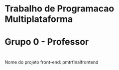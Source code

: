 #
#
# Trabalho de Programacao Multiplataforma 
#
# Grupo 0 - Professor
#
#

Nome do projeto front-end: pmtrfinalfrontend
